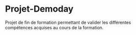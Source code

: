# Projet-Demoday
Projet de fin de formation permettant de valider les différentes compétences acquises au cours de la formation.
